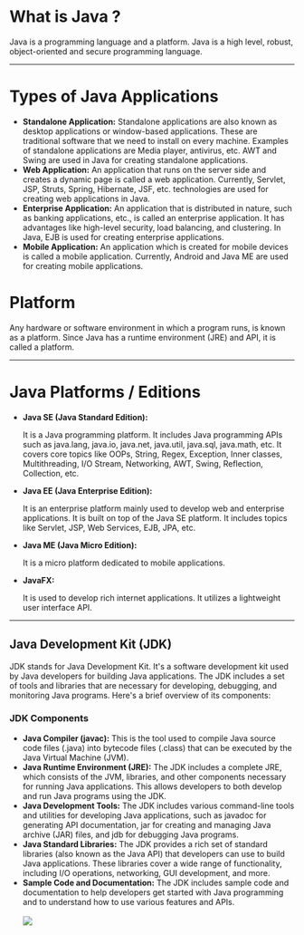 <!DOCTYPE html>
<html lang="en">

<head>
    <meta charset="UTF-8">
    <meta name="viewport" content="width=device-width, initial-scale=1.0">
</head>

<body>
    <h1>What is Java ?</h1>
    <p>Java is a programming language and a platform. Java is a high level, robust, object-oriented and secure
        programming language.</p>
    <hr>
    <h1>Types of Java Applications</h1>
    <ul>
        <li>
            <strong>Standalone Application:</strong>
            Standalone applications are also known as desktop applications or window-based applications. These are
            traditional software that we need to install on every machine. Examples of standalone applications are Media
            player, antivirus, etc. AWT and Swing are used in Java for creating standalone applications.
        </li>
        <li>
            <strong>Web Application:</strong>
            An application that runs on the server side and creates a dynamic page is called a web application.
            Currently, Servlet, JSP, Struts, Spring, Hibernate, JSF, etc. technologies are used for creating web
            applications in Java.
        </li>
        <li>
            <strong>Enterprise Application:</strong>
            An application that is distributed in nature, such as banking applications, etc., is called an enterprise
            application. It has advantages like high-level security, load balancing, and clustering. In Java, EJB is
            used for creating enterprise applications.
        </li>
        <li>
            <strong>Mobile Application:</strong>
            An application which is created for mobile devices is called a mobile application. Currently, Android and
            Java ME are used for creating mobile applications.
        </li>
    </ul>
    <h1>Platform</h1>
    <p> Any hardware or software environment in which a program runs, is known as a platform. Since Java has a runtime
        environment (JRE) and API, it is called a platform.</p>
    <hr>
    <h1>Java Platforms / Editions</h1>
    <ul>
        <li>
            <strong>Java SE (Java Standard Edition):</strong>
            <p>It is a Java programming platform. It includes Java programming APIs such as java.lang, java.io,
                java.net, java.util, java.sql, java.math, etc. It covers core topics like OOPs, String, Regex,
                Exception, Inner classes, Multithreading, I/O Stream, Networking, AWT, Swing, Reflection, Collection,
                etc.</p>
        </li>
        <li>
            <strong>Java EE (Java Enterprise Edition):</strong>
            <p>It is an enterprise platform mainly used to develop web and enterprise applications. It is built on top
                of the Java SE platform. It includes topics like Servlet, JSP, Web Services, EJB, JPA, etc.</p>
        </li>
        <li>
            <strong>Java ME (Java Micro Edition):</strong>
            <p>It is a micro platform dedicated to mobile applications.</p>
        </li>
        <li>
            <strong>JavaFX:</strong>
            <p>It is used to develop rich internet applications. It utilizes a lightweight user interface API.</p>
        </li>
    </ul>
    <hr>
    <!-- <h1>Java Terminology</h1>
    <h2>1. Java Virtual Machine (JVM)</h2>
    <p>This is generally referred to as JVM. There are three execution phases of a program:</p>
    <ul>
        <li>Writing a program is done by a java programmer like you and me.</li>
        <li>The compilation is done by the JAVAC compiler which is a primary Java compiler included in the Java
            development kit (JDK). It takes the Java program as input and generates bytecode as output.</li>
        <li>In the Running phase of a program, JVM executes the bytecode generated by the compiler.</li>
        <br>
        <img
                src="https://media.geeksforgeeks.org/wp-content/uploads/20200823163148/machinecode-300x162.png">
    </ul>
    <p>Now, we understood that the function of Java Virtual Machine is to execute the bytecode produced by the compiler.
        Every Operating System has a different JVM but the output they produce after the execution of bytecode is the
        same across all the operating systems. This is why Java is known as a platform-independent language.</p>
    <h2>2. Bytecode in the Development Process</h2>
    <p>As discussed, the Javac compiler of JDK compiles the java source code into bytecode so that it can be executed by
        JVM. It is saved as .class file by the compiler. To view the bytecode, a disassembler like javap can be used.
    </p>
    <h2>3. Java Development Kit (JDK)</h2>
    <p>JDK stands for Java Development Kit. It's a software development kit used by Java developers for building Java applications. The JDK includes a set of tools and libraries that are necessary for developing, debugging, and monitoring Java programs. Here's a brief overview of its components:</p>
    <h3>JDK Components</h3>
    <ul>
        <li>
            <strong>Java Compiler (javac):</strong> This is the tool used to compile Java source code files (.java) into bytecode files (.class) that can be executed by the Java Virtual Machine (JVM).
        </li>
        <li>
            <strong>Java Runtime Environment (JRE):</strong> The JDK includes a complete JRE, which consists of the JVM, libraries, and other components necessary for running Java applications. This allows developers to both develop and run Java programs using the JDK.
        </li>
        <li>
            <strong>Java Development Tools:</strong> The JDK includes various command-line tools and utilities for developing Java applications, such as javadoc for generating API documentation, jar for creating and managing Java archive (JAR) files, and jdb for debugging Java programs.
        </li>
        <li>
            <strong>Java Standard Libraries:</strong> The JDK provides a rich set of standard libraries (also known as the Java API) that developers can use to build Java applications. These libraries cover a wide range of functionality, including I/O operations, networking, GUI development, and more.
        </li>
        <li>
            <strong>Sample Code and Documentation:</strong> The JDK includes sample code and documentation to help developers get started with Java programming and to understand how to use various features and APIs.
        </li>
    </ul>
    <h2>4. Java Runtime Environment (JRE)</h2>
    <p>JDK includes JRE. JRE installation on our computers allows the java program to run, however, we cannot compile
        it. JRE includes a browser, JVM, applet support, and plugins. For running the java program, a computer needs
        JRE.</p>
    <h2>5. Garbage Collector</h2>
    <p>In Java, programmers can’t delete the objects. To delete or recollect that memory JVM has a program called
        Garbage Collector. Garbage Collectors can recollect the objects that are not referenced. So Java makes the life
        of a programmer easy by handling memory management. However, programmers should be careful about their code
        whether they are using objects that have been used for a long time. Because Garbage cannot recover the memory of
        objects being referenced.</p>
    <h2>6. ClassPath</h2>
    <p>The classpath is the file path where the java runtime and Java compiler look for .class files to load. By
        default, JDK provides many libraries. If you want to include external libraries they should be added to the
        classpath.</p> -->
         <h2>Java Development Kit (JDK)</h2>
    <p>JDK stands for Java Development Kit. It's a software development kit used by Java developers for building Java applications. The JDK includes a set of tools and libraries that are necessary for developing, debugging, and monitoring Java programs. Here's a brief overview of its components:</p>
    <h3>JDK Components</h3>
    <ul>
        <li>
            <strong>Java Compiler (javac):</strong> This is the tool used to compile Java source code files (.java) into bytecode files (.class) that can be executed by the Java Virtual Machine (JVM).
        </li>
        <li>
            <strong>Java Runtime Environment (JRE):</strong> The JDK includes a complete JRE, which consists of the JVM, libraries, and other components necessary for running Java applications. This allows developers to both develop and run Java programs using the JDK.
        </li>
        <li>
            <strong>Java Development Tools:</strong> The JDK includes various command-line tools and utilities for developing Java applications, such as javadoc for generating API documentation, jar for creating and managing Java archive (JAR) files, and jdb for debugging Java programs.
        </li>
        <li>
            <strong>Java Standard Libraries:</strong> The JDK provides a rich set of standard libraries (also known as the Java API) that developers can use to build Java applications. These libraries cover a wide range of functionality, including I/O operations, networking, GUI development, and more.
        </li>
        <li>
            <strong>Sample Code and Documentation:</strong> The JDK includes sample code and documentation to help developers get started with Java programming and to understand how to use various features and APIs.
        </li>
        <br>
        <image src="http://getkt.com/wp-content/uploads/2019/01/Understand-JDK-JRE-JVM.jpg">
    </ul>
</body>

</html>